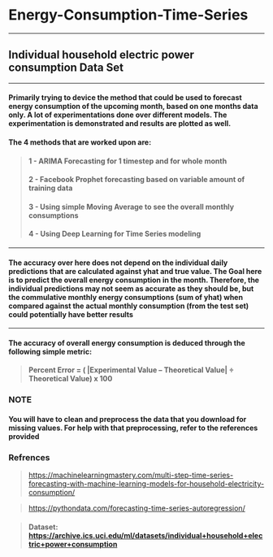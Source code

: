 # Energy-Consumption-Time-Series
***

## Individual household electric power consumption Data Set

***

#### Primarily trying to device the method that could be used to forecast energy consumption of the upcoming month, based on one months data only. A lot of experimentations done over different models. The experimentation is demonstrated and results are plotted as well.

#### **The 4 methods that are worked upon are:**

> ####   1 - ARIMA Forecasting for 1 timestep and for whole month
> ####   2 - Facebook Prophet forecasting based on variable amount of training data
> ####   3 - Using simple Moving Average to see the overall monthly consumptions
> ####   4 - Using Deep Learning for Time Series modeling

***

#### The accuracy over here does not depend on the individual daily predictions that are calculated against yhat and true value. The Goal here is to predict the overall energy consumption in the month. Therefore, the individual predictions may not seem as accurate as they should be, but the commulative monthly energy consumptions (sum of yhat) when compared against the actual monthly consumption (from the test set) could potentially have better results

***


#### The accuracy of overall energy consumption is deduced through the following simple metric:

> #### **Percent Error = ( |Experimental Value – Theoretical Value| ÷ Theoretical Value) x 100**

### NOTE
#### You will have to clean and preprocess the data that you download for missing values. For help with that preprocessing, refer to the references provided

### Refrences
> https://machinelearningmastery.com/multi-step-time-series-forecasting-with-machine-learning-models-for-household-electricity-consumption/

> https://pythondata.com/forecasting-time-series-autoregression/

> #### Dataset: https://archive.ics.uci.edu/ml/datasets/individual+household+electric+power+consumption
